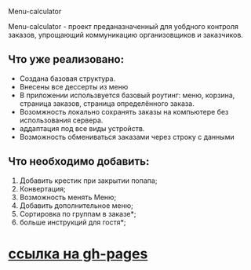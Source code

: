 Menu-calculator

Menu-calculator - проект преданазначенный для уобдного контроля заказов, упрощающий коммуникацию организовщиков и заказчиков.

## Что уже реализовано:
* Создана базовая структура.
* Внесены все дессерты из меню
* В приложении использвуется базовый роутинг: меню, корзина, страница заказов, страница определённого заказа.
* Возомжность локально сохранять заказы на компьютере без использования сервера.
* аддаптация под все виды устройств.
* Возможность обмениваться заказами через строку с данными



## Что необходимо добавить:

1) Добавить крестик при закрытии попапа;
2) Конвертация;
3) Возможность менять Меню;
4) Добавить дополнительное меню;
5) Сортировка по группам в заказе*;
6) больше инструкций для гостя*;

# [ссылка на gh-pages](https://gutardanya.github.io/menu-calculator/)